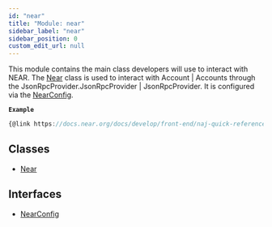 ```yaml
---
id: "near"
title: "Module: near"
sidebar_label: "near"
sidebar_position: 0
custom_edit_url: null
---
```


This module contains the main class developers will use to interact with NEAR.
The [Near](../classes/near.Near.md) class is used to interact with Account | Accounts through the JsonRpcProvider.JsonRpcProvider | JsonRpcProvider.
It is configured via the [NearConfig](../interfaces/near.NearConfig.md).

**`Example`**

```ts
{@link https://docs.near.org/docs/develop/front-end/naj-quick-reference#account}
```

## Classes

- [Near](../classes/near.Near.md)

## Interfaces

- [NearConfig](../interfaces/near.NearConfig.md)

